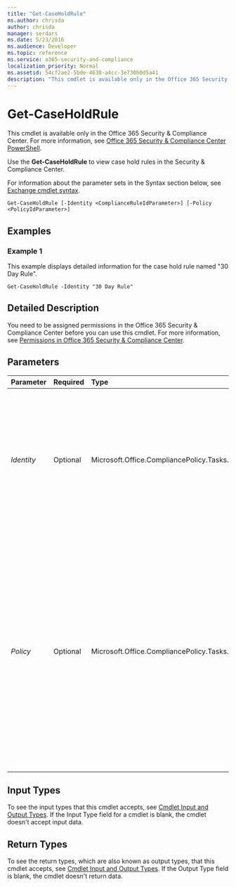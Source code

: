 ```yaml
---
title: "Get-CaseHoldRule"
ms.author: chrisda
author: chrisda
manager: serdars
ms.date: 5/23/2016
ms.audience: Developer
ms.topic: reference
ms.service: o365-security-and-compliance
localization_priority: Normal
ms.assetid: 54cf2ae2-5bde-4630-a4cc-3e730b0d5a41
description: "This cmdlet is available only in the Office 365 Security &amp; Compliance Center. For more information, see Office 365 Security &amp; Compliance Center PowerShell."
---
```


# Get-CaseHoldRule

This cmdlet is available only in the Office 365 Security &amp; Compliance Center. For more information, see [Office 365 Security &amp; Compliance Center PowerShell](https://technet.microsoft.com/library/mt587091.aspx).
  
Use the **Get-CaseHoldRule** to view case hold rules in the Security &amp; Compliance Center.
  
For information about the parameter sets in the Syntax section below, see [Exchange cmdlet syntax](https://technet.microsoft.com/library/bb123552.aspx).
  
```
Get-CaseHoldRule [-Identity <ComplianceRuleIdParameter>] [-Policy <PolicyIdParameter>]
```

## Examples
<a name="Examples"> </a>

### Example 1

This example displays detailed information for the case hold rule named "30 Day Rule".
  
```
Get-CaseHoldRule -Identity "30 Day Rule"
```

## Detailed Description
<a name="DetailedDescription"> </a>

You need to be assigned permissions in the Office 365 Security &amp; Compliance Center before you can use this cmdlet. For more information, see [Permissions in Office 365 Security &amp; Compliance Center](https://go.microsoft.com/fwlink/p/?LinkId=511920).
  
## Parameters
<a name="DetailedDescription"> </a>

|**Parameter**|**Required**|**Type**|**Description**|
|:-----|:-----|:-----|:-----|
| _Identity_ <br/> |Optional  <br/> |Microsoft.Office.CompliancePolicy.Tasks.ComplianceRuleIdParameter  <br/> | The _Identity_ parameter specifies the case hold rule you want to view. You can use any value that uniquely identifies the rule. For example: <br/>  Name <br/>  Distinguished name (DN) <br/>  GUID <br/> |
| _Policy_ <br/> |Optional  <br/> |Microsoft.Office.CompliancePolicy.Tasks.PolicyIdParameter  <br/> | The _Policy_ parameter filters the case hold rule results by the associated case hold policy. You can use any value that uniquely identifies the policy. For example: <br/>  Name <br/>  Distinguished name (DN) <br/>  GUID <br/>  You can use this parameter with the _Identity_ parameter in the same command. <br/> |
   
## Input Types
<a name="InputTypes"> </a>

To see the input types that this cmdlet accepts, see [Cmdlet Input and Output Types](http://go.microsoft.com/fwlink/p/?linkId=616387). If the Input Type field for a cmdlet is blank, the cmdlet doesn't accept input data.
  
## Return Types
<a name="ReturnTypes"> </a>

To see the return types, which are also known as output types, that this cmdlet accepts, see [Cmdlet Input and Output Types](http://go.microsoft.com/fwlink/p/?linkId=616387). If the Output Type field is blank, the cmdlet doesn't return data.
  

